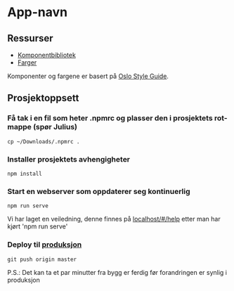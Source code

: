 # App-navn

## Ressurser
- [Komponentbibliotek](https://tuuturu.github.io/vue/)
- [Farger](https://styleguide.oslo.kommune.no/#/pattern/globals-colors-palette)

Komponenter og fargene er basert på [Oslo Style Guide](https://styleguide.oslo.kommune.no/).  

## Prosjektoppsett
### Få tak i en fil som heter .npmrc og plasser den i prosjektets rot-mappe (spør Julius)
```
cp ~/Downloads/.npmrc .
```
### Installer prosjektets avhengigheter
```
npm install
```

### Start en webserver som oppdaterer seg kontinuerlig
```
npm run serve
```
Vi har laget en veiledning, denne finnes på [localhost/#/help](http://localhost:8080/#/help) etter man har kjørt 'npm run serve'

### Deploy til [produksjon](https://oslokommune.github.io/tp-tjenesteplattform/)
```
git push origin master
```
P.S.: Det kan ta et par minutter fra bygg er ferdig før forandringen er synlig i produksjon
